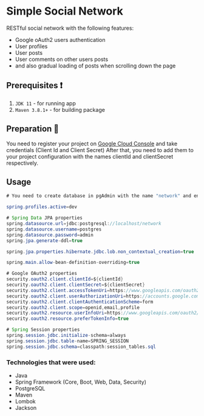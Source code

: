 # Simple Social Network

RESTful social network with the following features:
- Google oAuth2 users authentication
- User profiles
- User posts
- User comments on other users posts 
- and also gradual loading of posts when scrolling down the page

## Prerequisites ❗
1. `JDK 11` - for running app
2. `Maven 3.8.1+` - for building package

## Preparation 🔨
You need to register your project on [Google Cloud Console](https://console.cloud.google.com) and take credentials (Client Id and Client Secret)
After that, you need to add them to your project configuration with the names clientId and clientSecret respectively.

## Usage
```java
# You need to create database in pgAdmin with the name "network" and enter username and password, if you have different.        

spring.profiles.active=dev

# Spring Data JPA properties
spring.datasource.url=jdbc:postgresql://localhost/network
spring.datasource.username=postgres
spring.datasource.password=admin
spring.jpa.generate-ddl=true

spring.jpa.properties.hibernate.jdbc.lob.non_contextual_creation=true

spring.main.allow-bean-definition-overriding=true

# Google OAuth2 properties
security.oauth2.client.clientId=${clientId}
security.oauth2.client.clientSecret=${clientSecret}
security.oauth2.client.accessTokenUri=https://www.googleapis.com/oauth2/v4/token
security.oauth2.client.userAuthorizationUri=https://accounts.google.com/o/oauth2/v2/auth
security.oauth2.client.clientAuthenticationScheme=form
security.oauth2.client.scope=openid,email,profile
security.oauth2.resource.userInfoUri=https://www.googleapis.com/oauth2/v3/userinfo
security.oauth2.resource.preferTokenInfo=true

# Spring Session properties
spring.session.jdbc.initialize-schema=always
spring.session.jdbc.table-name=SPRING_SESSION
spring.session.jdbc.schema=classpath:session_tables.sql
```
### **Technologies that were used**:
* Java
* Spring Framework (Core, Boot, Web, Data, Security)
* PostgreSQL
* Maven
* Lombok
* Jackson